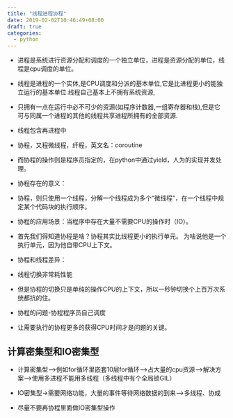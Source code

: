 ```yaml
---
title: "线程进程协程"
date: 2019-02-02T10:46:49+08:00
draft: true
categories:
  - python
---
```

<!--more-->

- 进程是系统进行资源分配和调度的一个独立单位，进程是资源分配的单位，线程是cpu调度的单位。
- 线程是进程的一个实体,是CPU调度和分派的基本单位,它是比进程更小的能独立运行的基本单位.线程自己基本上不拥有系统资源,
- 只拥有一点在运行中必不可少的资源(如程序计数器,一组寄存器和栈),但是它可与同属一个进程的其他的线程共享进程所拥有的全部资源.
- 线程包含再进程中

- 协程，又程微线程，纤程，英文名：coroutine
- 而协程的操作则是程序员指定的，在python中通过yield，人为的实现并发处理。
- 协程存在的意义：
- 协程，则只使用一个线程，分解一个线程成为多个“微线程”，在一个线程中规定某个代码块的执行顺序。
- 协程的应用场景：当程序中存在大量不需要CPU的操作时（IO）。
- 首先我们得知道协程是啥？协程其实比线程更小的执行单元。 为啥说他是一个执行单元，因为他自带CPU上下文。
- 协程和线程差异：
- 线程切换非常耗性能
- 但是协程的切换只是单纯的操作CPU的上下文，所以一秒钟切换个上百万次系统都抗的住。
- 协程的问题-协程程序员自己调度
- 让需要执行的协程更多的获得CPU时间才是问题的关键。

## 计算密集型和IO密集型

- 计算密集型–>例如for循环里嵌套10层for循环–>占大量的cpu资源–>解决方案–>使用多进程不能用多线程（多线程中有个全局锁GIL）

- IO密集型->需要网络功能，大量的事件等待网络数据的到来–>多线程、协成

- 尽量不要再协程里面做IO密集型操作
